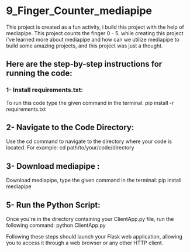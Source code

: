 # 9_Finger_Counter_mediapipe

This project is created as a fun activity, i build this project with the help of mediapipe. This project counts the finger 0 - 5. while creating this project i've learned more about mediapipe and how can we utilize mediapipe to build some amazing projects, and this project was just a thought.


## Here are the step-by-step instructions for running the code:

### 1- Install requirements.txt:
To run this code type the given command in the terminal: pip install -r requirements.txt

## 2- Navigate to the Code Directory:
Use the cd command to navigate to the directory where your code is located. For example: cd path/to/your/code/directory

## 3- Download mediapipe :
Download mediapipe, type the given command in the terminal: pip install mediapipe

## 5- Run the Python Script:
Once you're in the directory containing your ClientApp.py file, run the following command: python ClientApp.py

Following these steps should launch your Flask web application, allowing you to access it through a web browser or any other HTTP client.
